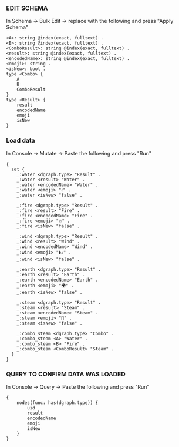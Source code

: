 ### EDIT SCHEMA
In Schema -> Bulk Edit -> replace with the following and press "Apply Schema"

```
<A>: string @index(exact, fulltext) .
<B>: string @index(exact, fulltext) .
<ComboResult>: string @index(exact, fulltext) .
<result>: string @index(exact, fulltext) .
<encodedName>: string @index(exact, fulltext) .
<emoji>: string .
<isNew>: bool .
type <Combo> {
	A
	B
	ComboResult
}
type <Result> {
	result
	encodedName
	emoji
	isNew
}
```

### Load data
In Console -> Mutate -> Paste the following and press "Run"
```
{
  set {
    _:water <dgraph.type> "Result" .
    _:water <result> "Water" .
    _:water <encodedName> "Water" .
    _:water <emoji> "💧" .
    _:water <isNew> "false" .

    _:fire <dgraph.type> "Result" .
    _:fire <result> "Fire" .
    _:fire <encodedName> "Fire" .
    _:fire <emoji> "🔥" .
    _:fire <isNew> "false" .

  	_:wind <dgraph.type> "Result" .
    _:wind <result> "Wind" .
    _:wind <encodedName> "Wind" .
    _:wind <emoji> "🌬️" .
    _:wind <isNew> "false" .

  	_:earth <dgraph.type> "Result" .
    _:earth <result> "Earth" .
    _:earth <encodedName> "Earth" .
    _:earth <emoji> "🌍" .
    _:earth <isNew> "false" .

  	_:steam <dgraph.type> "Result" .
    _:steam <result> "Steam" .
    _:steam <encodedName> "Steam" .
    _:steam <emoji> "💨" .
    _:steam <isNew> "false" .

  	_:combo_steam <dgraph.type> "Combo" .
    _:combo_steam <A> "Water" .
    _:combo_steam <B> "Fire" .
    _:combo_steam <ComboResult> "Steam" .
  }
}
```

### QUERY TO CONFIRM DATA WAS LOADED
In Console -> Query -> Paste the following and press "Run"
```
{
    nodes(func: has(dgraph.type)) {
        uid
        result
        encodedName
        emoji
        isNew
    }
}
```
